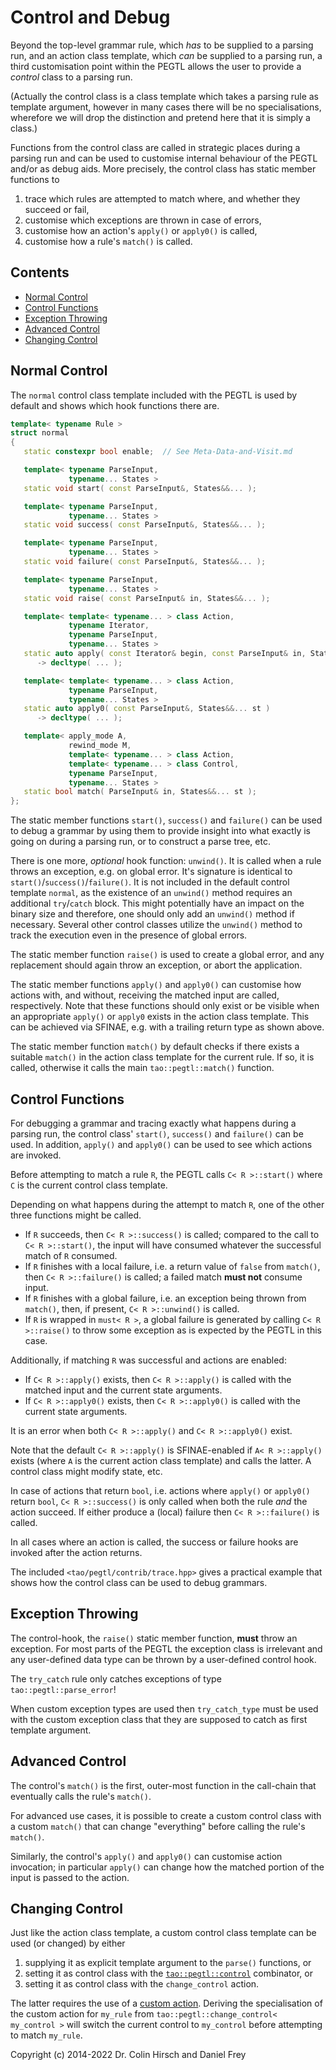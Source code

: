 # Control and Debug

Beyond the top-level grammar rule, which *has* to be supplied to a parsing run, and an action class template, which *can* be supplied to a parsing run, a third customisation point within the PEGTL allows the user to provide a *control* class to a parsing run.

(Actually the control class is a class template which takes a parsing rule as template argument, however in many cases there will be no specialisations, wherefore we will drop the distinction and pretend here that it is simply a class.)

Functions from the control class are called in strategic places during a parsing run and can be used to customise internal behaviour of the PEGTL and/or as debug aids.
More precisely, the control class has static member functions to

1. trace which rules are attempted to match where, and whether they succeed or fail,
2. customise which exceptions are thrown in case of errors,
3. customise how an action's `apply()` or `apply0()` is called,
4. customise how a rule's `match()` is called.

## Contents

* [Normal Control](#normal-control)
* [Control Functions](#control-functions)
* [Exception Throwing](#exception-throwing)
* [Advanced Control](#advanced-control)
* [Changing Control](#changing-control)

## Normal Control

The `normal` control class template included with the PEGTL is used by default and shows which hook functions there are.

```c++
template< typename Rule >
struct normal
{
   static constexpr bool enable;  // See Meta-Data-and-Visit.md

   template< typename ParseInput,
             typename... States >
   static void start( const ParseInput&, States&&... );

   template< typename ParseInput,
             typename... States >
   static void success( const ParseInput&, States&&... );

   template< typename ParseInput,
             typename... States >
   static void failure( const ParseInput&, States&&... );

   template< typename ParseInput,
             typename... States >
   static void raise( const ParseInput& in, States&&... );

   template< template< typename... > class Action,
             typename Iterator,
             typename ParseInput,
             typename... States >
   static auto apply( const Iterator& begin, const ParseInput& in, States&&... st )
      -> decltype( ... );

   template< template< typename... > class Action,
             typename ParseInput,
             typename... States >
   static auto apply0( const ParseInput&, States&&... st )
      -> decltype( ... );

   template< apply_mode A,
             rewind_mode M,
             template< typename... > class Action,
             template< typename... > class Control,
             typename ParseInput,
             typename... States >
   static bool match( ParseInput& in, States&&... st );
};
```

The static member functions `start()`, `success()` and `failure()` can be used to debug a grammar by using them to provide insight into what exactly is going on during a parsing run, or to construct a parse tree, etc.

There is one more, *optional* hook function: `unwind()`.
It is called when a rule throws an exception, e.g. on global error.
It's signature is identical to `start()`/`success()`/`failure()`.
It is not included in the default control template `normal`, as the existence of an `unwind()` method requires an additional `try`/`catch` block.
This might potentially have an impact on the binary size and therefore, one should only add an `unwind()` method if necessary.
Several other control classes utilize the `unwind()` method to track the execution even in the presence of global errors.

The static member function `raise()` is used to create a global error, and any replacement should again throw an exception, or abort the application.

The static member functions `apply()` and `apply0()` can customise how actions with, and without, receiving the matched input are called, respectively.
Note that these functions should only exist or be visible when an appropriate `apply()` or `apply0` exists in the action class template.
This can be achieved via SFINAE, e.g. with a trailing return type as shown above.

The static member function `match()` by default checks if there exists a suitable `match()` in the action class template for the current rule. If so, it is called, otherwise it calls the main `tao::pegtl::match()` function.

## Control Functions

For debugging a grammar and tracing exactly what happens during a parsing run, the control class' `start()`, `success()` and `failure()` can be used.
In addition, `apply()` and `apply0()` can be used to see which actions are invoked.

Before attempting to match a rule `R`, the PEGTL calls `C< R >::start()` where `C` is the current control class template.

Depending on what happens during the attempt to match `R`, one of the other three functions might be called.

- If `R` succeeds, then `C< R >::success()` is called; compared to the call to `C< R >::start()`, the input will have consumed whatever the successful match of `R` consumed.
- If `R` finishes with a local failure, i.e. a return value of `false` from `match()`, then `C< R >::failure()` is called; a failed match **must not** consume input.
- If `R` finishes with a global failure, i.e. an exception being thrown from `match()`, then, if present, `C< R >::unwind()` is called.
- If `R` is wrapped in `must< R >`, a global failure is generated by calling `C< R >::raise()` to throw some exception as is expected by the PEGTL in this case.

Additionally, if matching `R` was successful and actions are enabled:

- If `C< R >::apply()` exists, then `C< R >::apply()` is called with the matched input and the current state arguments.
- If `C< R >::apply0()` exists, then `C< R >::apply0()` is called with the current state arguments.

It is an error when both `C< R >::apply()` and `C< R >::apply0()` exist.

Note that the default `C< R >::apply()` is SFINAE-enabled if `A< R >::apply()` exists (where `A` is the current action class template) and calls the latter. A control class might modify state, etc.

In case of actions that return `bool`, i.e. actions where `apply()` or `apply0()` return `bool`, `C< R >::success()` is only called when both the rule *and* the action succeed.
If either produce a (local) failure then `C< R >::failure()` is called.

In all cases where an action is called, the success or failure hooks are invoked after the action returns.

The included `<tao/pegtl/contrib/trace.hpp>` gives a practical example that shows how the control class can be used to debug grammars.

## Exception Throwing

The control-hook, the `raise()` static member function, **must** throw an exception.
For most parts of the PEGTL the exception class is irrelevant and any user-defined data type can be thrown by a user-defined control hook.

The `try_catch` rule only catches exceptions of type `tao::pegtl::parse_error`!

When custom exception types are used then `try_catch_type` must be used with the custom exception class that they are supposed to catch as first template argument.

## Advanced Control

The control's `match()` is the first, outer-most function in the call-chain that eventually calls the rule's `match()`.

For advanced use cases, it is possible to create a custom control class with a custom `match()` that can change "everything" before calling the rule's `match()`.

Similarly, the control's `apply()` and `apply0()` can customise action invocation; in particular `apply()` can change how the matched portion of the input is passed to the action.

## Changing Control

Just like the action class template, a custom control class template can be used (or changed) by either

1. supplying it as explicit template argument to the `parse()` functions, or
2. setting it as control class with the [`tao::pegtl::control`](Rule-Reference.md#control-c-r-) combinator, or
3. setting it as control class with the `change_control` action.

The latter requires the use of a [custom action](Actions-and-States.md).
Deriving the specialisation of the custom action for `my_rule` from `tao::pegtl::change_control< my_control >` will switch the current control to `my_control` before attempting to match `my_rule`.

Copyright (c) 2014-2022 Dr. Colin Hirsch and Daniel Frey
